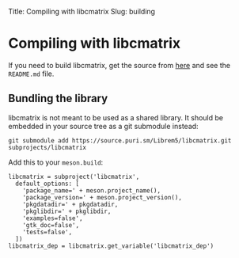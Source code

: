 Title: Compiling with libcmatrix
Slug: building

# Compiling with libcmatrix

If you need to build libcmatrix, get the source from
[here](https://gitlab.gnome.org/World/Phosh/libcmatrix/) and see the `README.md` file.

## Bundling the library

libcmatrix is not meant to be used as a shared library. It should be embedded in your source
tree as a git submodule instead:

```
git submodule add https://source.puri.sm/Librem5/libcmatrix.git subprojects/libcmatrix
```

Add this to your `meson.build`:

```meson
libcmatrix = subproject('libcmatrix',
  default_options: [
    'package_name=' + meson.project_name(),
    'package_version=' + meson.project_version(),
    'pkgdatadir=' + pkgdatadir,
    'pkglibdir=' + pkglibdir,
    'examples=false',
    'gtk_doc=false',
    'tests=false',
  ])
libcmatrix_dep = libcmatrix.get_variable('libcmatrix_dep')
```
